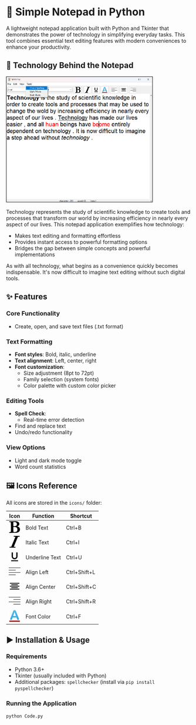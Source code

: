 # 📝 Simple Notepad in Python

A lightweight notepad application built with Python and Tkinter that demonstrates the power of technology in simplifying everyday tasks. This tool combines essential text editing features with modern conveniences to enhance your productivity.

## 🌟 Technology Behind the Notepad

<img src="images/output.png" alt="Technology Statistics" width="400" />

Technology represents the study of scientific knowledge to create tools and processes that transform our world by increasing efficiency in nearly every aspect of our lives. This notepad application exemplifies how technology:

- Makes text editing and formatting effortless
- Provides instant access to powerful formatting options
- Bridges the gap between simple concepts and powerful implementations

As with all technology, what begins as a convenience quickly becomes indispensable. It's now difficult to imagine text editing without such digital tools.

## ✨ Features

### Core Functionality
- Create, open, and save text files (.txt format)

### Text Formatting
- **Font styles**: Bold, italic, underline
- **Text alignment**: Left, center, right
- **Font customization**: 
  - Size adjustment (8pt to 72pt)
  - Family selection (system fonts)
  - Color palette with custom color picker

### Editing Tools
- **Spell Check**: 
  - Real-time error detection
- Find and replace text
- Undo/redo functionality

### View Options
- Light and dark mode toggle
- Word count statistics

## 🖼 Icons Reference

All icons are stored in the `icons/` folder:

| Icon | Function | Shortcut |
|------|----------|----------|
| ![bold](icons/bold.png) | Bold Text | Ctrl+B |
| ![italic](icons/italic.png) | Italic Text | Ctrl+I |
| ![underline](icons/underline.png) | Underline Text | Ctrl+U |
| ![left](icons/align_left.png) | Align Left | Ctrl+Shift+L |
| ![center](icons/Align_Center.png) | Align Center | Ctrl+Shift+C |
| ![right](icons/align_right.png) | Align Right | Ctrl+Shift+R |
| ![color](icons/font-colo.png) | Font Color | Ctrl+F |

## ▶️ Installation & Usage

### Requirements
- Python 3.6+
- Tkinter (usually included with Python)
- Additional packages: `spellchecker` (install via `pip install pyspellchecker`)

### Running the Application
```bash
python Code.py
